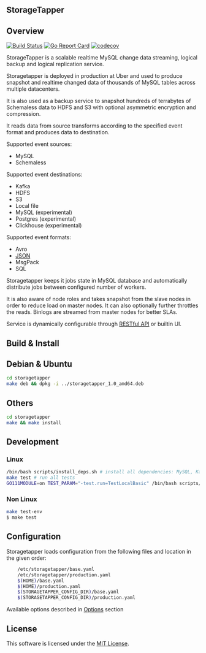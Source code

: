 StorageTapper
-------------

Overview
--------

[![Build Status](https://github.com/uber/storagetapper/workflows/Go/badge.svg)]()
[![Go Report Card](https://goreportcard.com/badge/github.com/uber/storagetapper)](https://goreportcard.com/report/github.com/uber/storagetapper)
[![codecov](https://codecov.io/gh/uber/storagetapper/branch/master/graph/badge.svg)](https://codecov.io/gh/uber/storagetapper)

StorageTapper is a scalable realtime MySQL change data streaming, logical backup
and logical replication service.

Storagetapper is deployed in production at Uber and used to produce snapshot and
realtime changed data of thousands of MySQL tables across multiple datacenters.

It is also used as a backup service to snapshot hundreds of terrabytes
of Schemaless data to HDFS and S3 with optional asymmetric encryption and
compression.

It reads data from source transforms according to the specified event
format and produces data to destination.

Supported event sources:
* MySQL
* Schemaless

Supported event destinations:
* Kafka
* HDFS
* S3
* Local file
* MySQL (experimental)
* Postgres (experimental)
* Clickhouse (experimental)

Supported event formats:
* Avro
* [JSON](./doc/commonformat.md)
* MsgPack
* SQL

Storagetapper keeps it jobs state in MySQL database and automatically distribute jobs
between configured number of workers.

It is also aware of node roles and takes snapshot from the slave nodes in order 
to reduce load on master nodes. It can also optionally further throttles the reads.
Binlogs are streamed from master nodes for better SLAs.

Service is dynamically configurable through [RESTful API](./doc/endpoints.md) or
builtin UI.

Build & Install
---------------

## Debian & Ubuntu
```sh
cd storagetapper
make deb && dpkg -i ../storagetapper_1.0_amd64.deb
```

## Others
```sh
cd storagetapper
make && make install
```

## Development

### Linux

```sh
/bin/bash scripts/install_deps.sh # install all dependencies: MySQL, Kafka, HDFS, S3, ...
make test # run all tests
GO111MODULE=on TEST_PARAM="-test.run=TestLocalBasic" /bin/bash scripts/run_tests.sh ./pipe # individual test
```

### Non Linux
```sh
make test-env
$ make test
```

Configuration
-------------

Storagetapper loads configuration from the following files and location in the
given order:
```sh
    /etc/storagetapper/base.yaml
    /etc/storagetapper/production.yaml
    $(HOME)/base.yaml
    $(HOME)/production.yaml
    $(STORAGETAPPER_CONFIG_DIR)/base.yaml
    $(STORAGETAPPER_CONFIG_DIR)/production.yaml
```

Available options described in [Options](./doc/options.md) section

License
-------
This software is licensed under the [MIT License](LICENSE).


